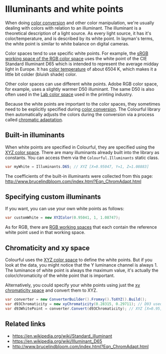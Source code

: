 # Illuminants and white points

When doing [color conversion](topic-conversion.md) and other color manipulation, we're usually dealing with colors with relation to an illuminant. The illuminant is a theoretical description of a light source. As every light source, it has it's color/temperature, and is described by its white point. In layman's terms, the white point is similar to white balance on digital cameras.

Color spaces tend to use specific white points. For example, the [sRGB working space of the RGB color space](spaces-rgb.md) uses the white point of the CIE Standard Illuminant D65 which is intended to represent the average midday light in Europe. It has [color temperature](topic-cct.md) of about 6504 K, which makes it a little bit colder (bluish shade) color.

Other color spaces can use different white points. Adobe RGB color space, for example, uses a slightly warmer D50 illuminant. The same D50 is also often used in the [Lab color space](spaces-lab.md) used in the printing industry.

Because the white points are important to the color spaces, they sometimes need to be explicitly specified during [color conversion](topic-conversion.md). The Colourful library then automatically adjusts the colors during the conversion via a process called [chromatic adaptation](topic-conversion.md#chromatic-adaptation).


## Built-in illuminants

When white points are specified in Colourful, they are specified using the [XYZ color space](spaces-xyz.md). There are many illuminants already built into the library as constants. You can access them via the `Colourful.Illuminants` static class.

```csharp
var myWhite = Illuminants.D65; // XYZ [X=0.95047, Y=1, Z=1.08883]
```

The coefficients of the built-in illuminants were collected from this page: http://www.brucelindbloom.com/index.html?Eqn_ChromAdapt.html


## Specifying custom illuminants

If you want, you can use your own white points as follows:

```csharp
var customWhite = new XYZColor(0.95041, 1, 1.08747);
```

As for RGB, there are [RGB working spaces](spaces-rgb.md) that each contain the reference white point used in that working space.


## Chromaticity and xy space

Colourful uses the [XYZ color space](spaces-xyz.md) to define the white points. But if you look at the data, you might notice that the Y luminance channel is always 1. The luminance of white point is always the maximum value, it's actually the color/chromaticity of the white point that is important.

Alternatively, you could specify your white points using just the [xy chromaticity space](spaces-xy.md) and convert them to XYZ.

```csharp
var converter = new ConverterBuilder().Fromxy().ToXYZ().Build();
var d93Chromaticity = new xyChromaticity(0.28315, 0.29711); // D93 used for high-efficiency blue phosphor monitors, BT.2035
var d93WhitePoint = converter.Convert(d93Chromaticity); // XYZ [X=0.95, Y=1, Z=1.41]
```


## Related links

- https://en.wikipedia.org/wiki/Standard_illuminant
- https://en.wikipedia.org/wiki/Illuminant_D65
- http://www.brucelindbloom.com/index.html?Eqn_ChromAdapt.html